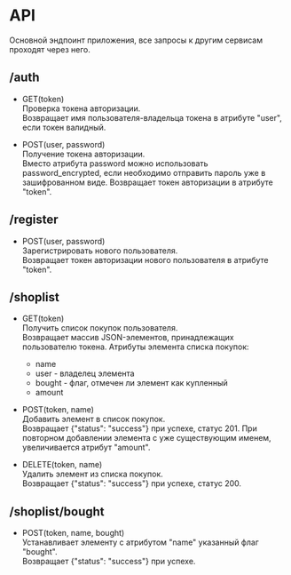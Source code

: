 # API
Основной эндпоинт приложения, все запросы к другим сервисам проходят через него. 

## /auth 
- GET(token)  
Проверка токена авторизации.  
Возвращает имя пользователя-владельца токена в атрибуте "user", если токен валидный. 

- POST(user, password)  
Получение токена авторизации.  
Вместо атрибута password можно использовать password_encrypted, если необходимо отправить пароль уже в зашифрованном виде. Возвращает токен авторизации в атрибуте "token".

## /register
- POST(user, password)  
Зарегистрировать нового пользователя.  
Возвращает токен авторизации нового пользователя в атрибуте "token".

## /shoplist
- GET(token)  
Получить список покупок пользователя.  
Возвращает массив JSON-элементов, принадлежащих пользователю токена. Атрибуты элемента списка покупок:
  - name
  - user - владелец элемента
  - bought - флаг, отмечен ли элемент как купленный
  - amount

- POST(token, name)  
Добавить элемент в список покупок.  
Возвращает {"status": "success"} при успехе, статус 201. При повторном добавлении элемента с уже существующим именем, увеличивается атрибут "amount".

- DELETE(token, name)  
Удалить элемент из списка покупок.  
Возвращает {"status": "success"} при успехе, статус 200. 

## /shoplist/bought
- POST(token, name, bought)  
Устанавливает элементу с атрибутом "name" указанный флаг "bought".  
Возвращает {"status": "success"} при успехе. 
